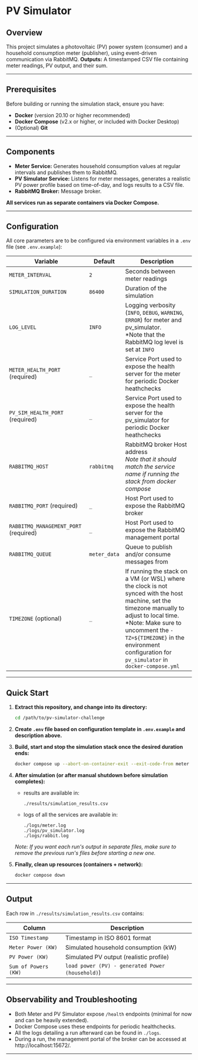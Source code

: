 

# PV Simulator 

## Overview

This project simulates a photovoltaic (PV) power system (consumer) and a household consumption meter (publisher), using event-driven communication via RabbitMQ.
**Outputs:** A timestamped CSV file containing meter readings, PV output, and their sum.

---
## Prerequisites

Before building or running the simulation stack, ensure you have:

* **Docker** (version 20.10 or higher recommended)
* **Docker Compose** (v2.x or higher, or included with Docker Desktop)
* (Optional) **Git** 

---

## Components

* **Meter Service:** Generates household consumption values at regular intervals and publishes them to RabbitMQ.
* **PV Simulator Service:** Listens for meter messages, generates a realistic PV power profile based on time-of-day, and logs results to a CSV file.
* **RabbitMQ Broker:** Message broker.

**All services run as separate containers via Docker Compose.**

---

## Configuration

All core parameters are to be configured via environment variables in a `.env` file (see `.env.example`):

| Variable                              | Default      | Description                                                                                                                                                                                                                                                                      |
|---------------------------------------|--------------|----------------------------------------------------------------------------------------------------------------------------------------------------------------------------------------------------------------------------------------------------------------------------------|
| `METER_INTERVAL`                      | `2`          | Seconds between meter readings                                                                                                                                                                                                                                                   |
| `SIMULATION_DURATION`                 | `86400`      | Duration of the simulation                                                                                                                                                                                                                                                       |
| `LOG_LEVEL`                           | `INFO`       | Logging verbosity (`INFO`, `DEBUG`, `WARNING`, `ERROR`) for meter and pv_simulator.<br/>*Note that the RabbitMQ log level is set at `INFO`                                                                                                                                       |
| `METER_HEALTH_PORT` (required)        | `_`          | Service Port used to expose the health server for the meter for periodic Docker heathchecks                                                                                                                                                                                      |
| `PV_SIM_HEALTH_PORT` (required)       | `_`          | Service Port used to expose the health server for the pv_simulator for periodic Docker heathchecks                                                                                                                                                                                                                |
| `RABBITMQ_HOST`                       | `rabbitmq`   | RabbitMQ broker Host address<br/>*Note that it should match the service name if running the stack from docker compose*                                                                                                                                                           |
| `RABBITMQ_PORT` (required)            | `_`          | Host Port used to expose the RabbitMQ broker                                                                                                                                                                                                                                     |
| `RABBITMQ_MANAGEMENT_PORT` (required) | `_`          | Host Port used to expose the RabbitMQ management portal                                                                                                                                                                                                                          |
| `RABBITMQ_QUEUE`                      | `meter_data` | Queue to publish and/or consume messages from                                                                                                                                                                                                                                    |
| `TIMEZONE`  (optional)                | `_`          | If running the stack on a VM (or WSL) where the clock is not synced with the host machine, set the timezone manually to adjust to local time.<br/>*Note: Make sure to uncomment the `- TZ=${TIMEZONE}` in the environment configuration for `pv_simulator` in `docker-compose.yml` |

---

## Quick Start

1. **Extract this repository, and change into its directory:**

   ```sh
   cd /path/to/pv-simulator-challenge
   ```
2. **Create `.env` file based on configuration template in `.env.example` and description above.**


3. **Build, start and stop the simulation stack once the desired duration ends:**

   ```sh
   docker compose up --abort-on-container-exit --exit-code-from meter

   ```

4. **After simulation (or after manual shutdown before simulation completes):**
    - results are available in:

      ```
      ./results/simulation_results.csv
      ```
    - logs of all the services are available in:
      ```
      ./logs/meter.log
      ./logs/pv_simulator.log    
      ./logs/rabbit.log  
      ```
   *Note: If you want each run's output in separate files, make sure to remove the previous run's files before starting a new one.*
   

5. **Finally, clean up resources (containers + network):**

   ```sh
   docker compose down
   ```

---

## Output

Each row in `./results/simulation_results.csv` contains:

| Column               | Description                                      |
|----------------------|--------------------------------------------------|
| `ISO Timestamp`      | Timestamp in ISO 8601 format                     |
| `Meter Power (KW)`   | Simulated household consumption (kW)             |
| `PV Power (KW)`      | Simulated PV output (realistic profile)          |
| `Sum of Powers (KW)` | `load power (PV) - generated Power (household)`) |

---

## Observability and Troubleshooting

* Both Meter and PV Simulator expose `/health` endpoints (minimal for now and can be heavily extended).
* Docker Compose uses these endpoints for periodic healthchecks.
* All the logs detailing a run afterward can be found in `./logs`.
* During a run, the management portal of the broker can be accessed at http://localhost:15672/.
   

---
